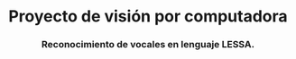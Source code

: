 <h1 align="center">Proyecto de visión por computadora</h1>
<h3 font-size="20" align="center">Reconocimiento de vocales en lenguaje LESSA.</h3>
